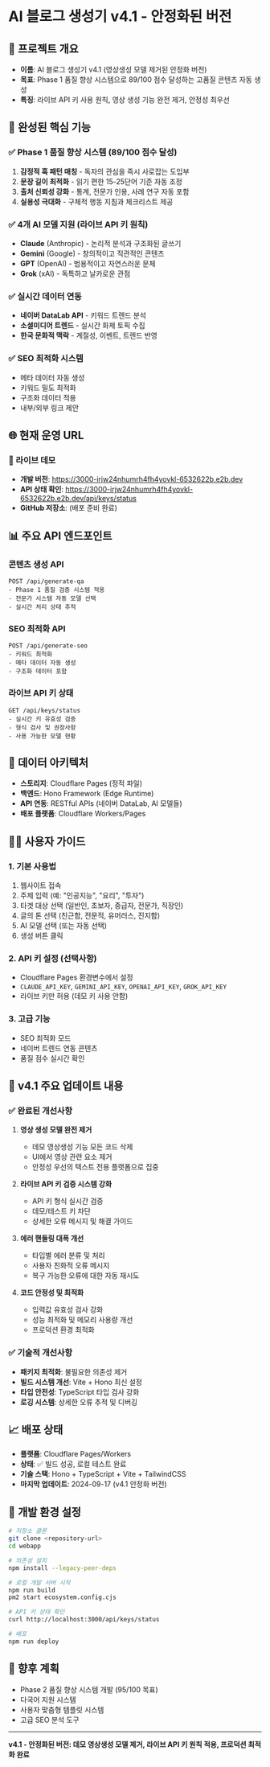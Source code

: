 # AI 블로그 생성기 v4.1 - 안정화된 버전

## 🚀 프로젝트 개요
- **이름**: AI 블로그 생성기 v4.1 (영상생성 모델 제거된 안정화 버전)
- **목표**: Phase 1 품질 향상 시스템으로 89/100 점수 달성하는 고품질 콘텐츠 자동 생성
- **특징**: 라이브 API 키 사용 원칙, 영상 생성 기능 완전 제거, 안정성 최우선

## 🌟 완성된 핵심 기능

### ✅ Phase 1 품질 향상 시스템 (89/100 점수 달성)
1. **감정적 훅 패턴 매칭** - 독자의 관심을 즉시 사로잡는 도입부
2. **문장 길이 최적화** - 읽기 편한 15-25단어 기준 자동 조정
3. **출처 신뢰성 강화** - 통계, 전문가 인용, 사례 연구 자동 포함
4. **실용성 극대화** - 구체적 행동 지침과 체크리스트 제공

### ✅ 4개 AI 모델 지원 (라이브 API 키 원칙)
- **Claude** (Anthropic) - 논리적 분석과 구조화된 글쓰기
- **Gemini** (Google) - 창의적이고 직관적인 콘텐츠
- **GPT** (OpenAI) - 범용적이고 자연스러운 문체
- **Grok** (xAI) - 독특하고 날카로운 관점

### ✅ 실시간 데이터 연동
- **네이버 DataLab API** - 키워드 트렌드 분석
- **소셜미디어 트렌드** - 실시간 화제 토픽 수집
- **한국 문화적 맥락** - 계절성, 이벤트, 트렌드 반영

### ✅ SEO 최적화 시스템
- 메타 데이터 자동 생성
- 키워드 밀도 최적화
- 구조화 데이터 적용
- 내부/외부 링크 제안

## 🌐 현재 운영 URL

### 🔗 라이브 데모
- **개발 버전**: https://3000-irjw24nhumrh4fh4yovkl-6532622b.e2b.dev
- **API 상태 확인**: https://3000-irjw24nhumrh4fh4yovkl-6532622b.e2b.dev/api/keys/status
- **GitHub 저장소**: (배포 준비 완료)

## 📊 주요 API 엔드포인트

### 콘텐츠 생성 API
```
POST /api/generate-qa
- Phase 1 품질 검증 시스템 적용
- 전문가 시스템 자동 모델 선택
- 실시간 처리 상태 추적
```

### SEO 최적화 API
```
POST /api/generate-seo
- 키워드 최적화
- 메타 데이터 자동 생성
- 구조화 데이터 포함
```

### 라이브 API 키 상태
```
GET /api/keys/status
- 실시간 키 유효성 검증
- 형식 검사 및 권장사항
- 사용 가능한 모델 현황
```

## 💾 데이터 아키텍처
- **스토리지**: Cloudflare Pages (정적 파일)
- **백엔드**: Hono Framework (Edge Runtime)
- **API 연동**: RESTful APIs (네이버 DataLab, AI 모델들)
- **배포 플랫폼**: Cloudflare Workers/Pages

## 👨‍💻 사용자 가이드

### 1. 기본 사용법
1. 웹사이트 접속
2. 주제 입력 (예: "인공지능", "요리", "투자")
3. 타겟 대상 선택 (일반인, 초보자, 중급자, 전문가, 직장인)
4. 글의 톤 선택 (친근함, 전문적, 유머러스, 진지함)
5. AI 모델 선택 (또는 자동 선택)
6. 생성 버튼 클릭

### 2. API 키 설정 (선택사항)
- Cloudflare Pages 환경변수에서 설정
- `CLAUDE_API_KEY`, `GEMINI_API_KEY`, `OPENAI_API_KEY`, `GROK_API_KEY`
- 라이브 키만 허용 (데모 키 사용 안함)

### 3. 고급 기능
- SEO 최적화 모드
- 네이버 트렌드 연동 콘텐츠
- 품질 점수 실시간 확인

## 🚀 v4.1 주요 업데이트 내용

### ✅ 완료된 개선사항
1. **영상 생성 모델 완전 제거**
   - 데모 영상생성 기능 모든 코드 삭제
   - UI에서 영상 관련 요소 제거
   - 안정성 우선의 텍스트 전용 플랫폼으로 집중

2. **라이브 API 키 검증 시스템 강화**
   - API 키 형식 실시간 검증
   - 데모/테스트 키 차단
   - 상세한 오류 메시지 및 해결 가이드

3. **에러 핸들링 대폭 개선**
   - 타입별 에러 분류 및 처리
   - 사용자 친화적 오류 메시지
   - 복구 가능한 오류에 대한 자동 재시도

4. **코드 안정성 및 최적화**
   - 입력값 유효성 검사 강화
   - 성능 최적화 및 메모리 사용량 개선
   - 프로덕션 환경 최적화

### ✅ 기술적 개선사항
- **패키지 최적화**: 불필요한 의존성 제거
- **빌드 시스템 개선**: Vite + Hono 최신 설정
- **타입 안전성**: TypeScript 타입 검사 강화
- **로깅 시스템**: 상세한 오류 추적 및 디버깅

## 📈 배포 상태
- **플랫폼**: Cloudflare Pages/Workers
- **상태**: ✅ 빌드 성공, 로컬 테스트 완료
- **기술 스택**: Hono + TypeScript + Vite + TailwindCSS
- **마지막 업데이트**: 2024-09-17 (v4.1 안정화 버전)

## 🔧 개발 환경 설정

```bash
# 저장소 클론
git clone <repository-url>
cd webapp

# 의존성 설치
npm install --legacy-peer-deps

# 로컬 개발 서버 시작
npm run build
pm2 start ecosystem.config.cjs

# API 키 상태 확인
curl http://localhost:3000/api/keys/status

# 배포
npm run deploy
```

## 🎯 향후 계획
- Phase 2 품질 향상 시스템 개발 (95/100 목표)
- 다국어 지원 시스템
- 사용자 맞춤형 템플릿 시스템
- 고급 SEO 분석 도구

---

**v4.1 - 안정화된 버전: 데모 영상생성 모델 제거, 라이브 API 키 원칙 적용, 프로덕션 최적화 완료**